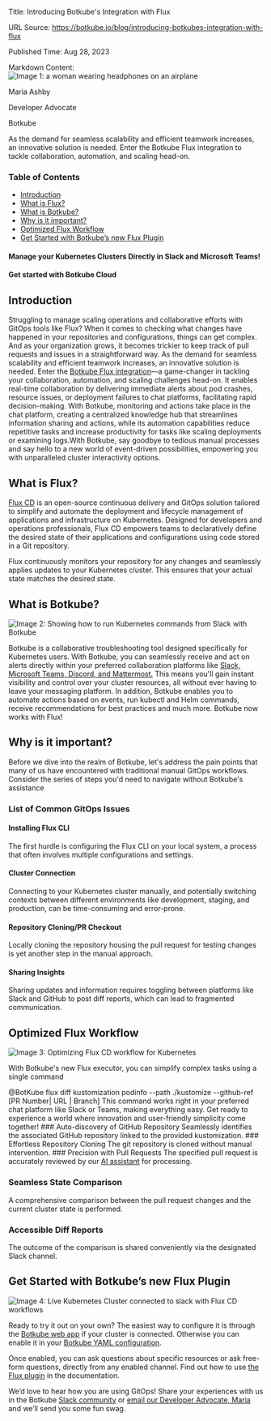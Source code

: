 Title: Introducing Botkube's Integration with Flux

URL Source: https://botkube.io/blog/introducing-botkubes-integration-with-flux

Published Time: Aug 28, 2023

Markdown Content:
![Image 1: a woman wearing headphones on an airplane](https://assets-global.website-files.com/634fabb21508d6c9db9bc46f/6408ed63e5b48fed17e54625_SE6Pjp9PW9TaOwePHJXRaxaLQgYdT2HX_5PYASmvIx8.jpeg)

Maria Ashby

Developer Advocate

Botkube

As the demand for seamless scalability and efficient teamwork increases, an innovative solution is needed. Enter the Botkube Flux integration to tackle collaboration, automation, and scaling head-on.

### Table of Contents

*   [Introduction](#introduction)
*   [What is Flux?](#what-is-flux-)
*   [What is Botkube?](#what-is-botkube-)
*   [Why is it important?](#why-is-it-important-)
*   [Optimized Flux Workflow](#optimized-flux-workflow)
*   [Get Started with Botkube’s new Flux Plugin](#get-started-with-botkube-s-new-flux-plugin)

#### Manage your Kubernetes Clusters Directly in Slack and Microsoft Teams!

#### Get started with Botkube Cloud

Introduction
------------

Struggling to manage scaling operations and collaborative efforts with GitOps tools like Flux? When it comes to checking what changes have happened in your repositories and configurations, things can get complex. And as your organization grows, it becomes trickier to keep track of pull requests and issues in a straightforward way. As the demand for seamless scalability and efficient teamwork increases, an innovative solution is needed. Enter the [Botkube Flux integration](https://botkube.io/integration/botkube-flux-kubernetes-integration)—a game-changer in tackling your collaboration, automation, and scaling challenges head-on. It enables real-time collaboration by delivering immediate alerts about pod crashes, resource issues, or deployment failures to chat platforms, facilitating rapid decision-making. With Botkube, monitoring and actions take place in the chat platform, creating a centralized knowledge hub that streamlines information sharing and actions, while its automation capabilities reduce repetitive tasks and increase productivity for tasks like scaling deployments or examining logs.With Botkube, say goodbye to tedious manual processes and say hello to a new world of event-driven possibilities, empowering you with unparalleled cluster interactivity options.

What is Flux?
-------------

[Flux CD](https://fluxcd.io/) is an open-source continuous delivery and GitOps solution tailored to simplify and automate the deployment and lifecycle management of applications and infrastructure on Kubernetes. Designed for developers and operations professionals, Flux CD empowers teams to declaratively define the desired state of their applications and configurations using code stored in a Git repository.

Flux continuously monitors your repository for any changes and seamlessly applies updates to your Kubernetes cluster. This ensures that your actual state matches the desired state.

What is Botkube?
----------------

![Image 2: Showing how to run Kubernetes commands from Slack with Botkube](https://assets-global.website-files.com/634fabb21508d6c9db9bc46f/64b96a341b5ccb59ffb87637_act-on-events.gif)

Botkube is a collaborative troubleshooting tool designed specifically for Kubernetes users. With Botkube, you can seamlessly receive and act on alerts directly within your preferred collaboration platforms like [Slack, Microsoft Teams, Discord, and Mattermost.](https://botkube.io/integrations) This means you'll gain instant visibility and control over your cluster resources, all without ever having to leave your messaging platform. In addition, Botkube enables you to automate actions based on events, run kubectl and Helm commands, receive recommendations for best practices and much more. Botkube now works with Flux!

Why is it important?
--------------------

Before we dive into the realm of Botkube, let's address the pain points that many of us have encountered with traditional manual GitOps workflows. Consider the series of steps you'd need to navigate without Botkube's assistance

### List of Common GitOps Issues

#### Installing Flux CLI

The first hurdle is configuring the Flux CLI on your local system, a process that often involves multiple configurations and settings.

#### Cluster Connection

Connecting to your Kubernetes cluster manually, and potentially switching contexts between different environments like development, staging, and production, can be time-consuming and error-prone.

#### Repository Cloning/PR Checkout

Locally cloning the repository housing the pull request for testing changes is yet another step in the manual approach.

#### Sharing Insights

Sharing updates and information requires toggling between platforms like Slack and GitHub to post diff reports, which can lead to fragmented communication.

Optimized Flux Workflow
-----------------------

![Image 3: Optimizing Flux CD workflow for Kubernetes](https://assets-global.website-files.com/634fabb21508d6c9db9bc46f/64e694bca6bd600e8a7e88dd_flux-diff-1.gif)

With Botkube's new Flux executor, you can simplify complex tasks using a single command

@BotKube flux diff kustomization podinfo --path ./kustomize --github-ref [PR Number| URL | Branch] This command works right in your preferred chat platform like Slack or Teams, making everything easy. Get ready to experience a world where innovation and user-friendly simplicity come together! ### Auto-discovery of GitHub Repository Seamlessly identifies the associated GitHub repository linked to the provided kustomization. ### Effortless Repository Cloning The git repository is cloned without manual intervention. ### Precision with Pull Requests The specified pull request is accurately reviewed by our [AI assistant](https://botkube.io/integration/chatgpt-botkube-kubernetes-integration) for processing.

### Seamless State Comparison

A comprehensive comparison between the pull request changes and the current cluster state is performed.

### Accessible Diff Reports

The outcome of the comparison is shared conveniently via the designated Slack channel.

Get Started with Botkube’s new Flux Plugin
------------------------------------------

![Image 4: Live Kubernetes Cluster connected to slack with Flux CD workflows](https://assets-global.website-files.com/634fabb21508d6c9db9bc46f/64ecb79001bc7e01e2c88804_flux-interactivity.gif)

Ready to try it out on your own? The easiest way to configure it is through the [Botkube web app](https://app.botkube.io/) if your cluster is connected. Otherwise you can enable it in your [Botkube YAML configuration](https://docs.botkube.io/configuration/executor/flux).

Once enabled, you can ask questions about specific resources or ask free-form questions, directly from any enabled channel. Find out how to use [the Flux plugin](https://docs.botkube.io/usage/executor/flux) in the documentation.

We’d love to hear how you are using GitOps! Share your experiences with us in the Botkube [Slack community](https://join.botkube.io/) or [email our Developer Advocate, Maria](mailto:maria@kubeshop.io) and we’ll send you some fun swag.
